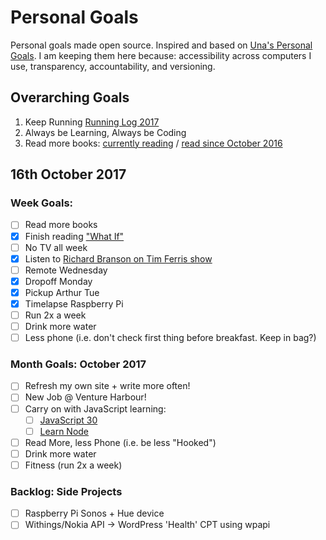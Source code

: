 Personal Goals
==============

Personal goals made open source. Inspired and based on [Una's Personal Goals](https://github.com/una/personal-goals). I am keeping them here because: accessibility across computers I use, transparency, accountability, and versioning.

## Overarching Goals
1. Keep Running [Running Log 2017](/running/2017-weekly.md)
2. Always be Learning, Always be Coding
3. Read more books: [currently reading](/books/books-in-progress.md) / [read since October 2016](/books/books-read.md)

## 16th October 2017

### Week Goals:
- [ ] Read more books
- [x] Finish reading ["What If"](https://www.amazon.co.uk/What-If-Scientific-Hypothetical-Questions/dp/1848549563)
- [ ] No TV all week
- [x] Listen to [Richard Branson on Tim Ferris show](https://tim.blog/2017/10/09/richard-branson/)
- [ ] Remote Wednesday
- [x] Dropoff Monday
- [x] Pickup Arthur Tue
- [x] Timelapse Raspberry Pi
- [ ] Run 2x a week
- [ ] Drink more water
- [ ] Less phone (i.e. don't check first thing before breakfast. Keep in bag?)

### Month Goals: October 2017
- [ ] Refresh my own site + write more often!
- [ ] New Job @ Venture Harbour!
- [ ] Carry on with JavaScript learning:
	- [ ] [JavaScript 30](https://javascript30.com/)
	- [ ] [Learn Node](https://learnnode.com)
- [ ] Read More, less Phone (i.e. be less "Hooked")
- [ ] Drink more water
- [ ] Fitness (run 2x a week)

### Backlog: Side Projects
- [ ] Raspberry Pi Sonos + Hue device
- [ ] Withings/Nokia API -> WordPress 'Health' CPT using wpapi
